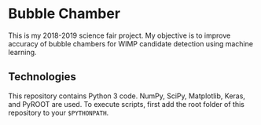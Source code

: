 # Bubble Chamber
This is my 2018-2019 science fair project. My objective is to improve accuracy of bubble chambers for WIMP candidate detection using machine learning.

## Technologies
This repository contains Python 3 code. NumPy, SciPy, Matplotlib, Keras, and PyROOT are used. To execute scripts, first add the root folder of this repository to your `$PYTHONPATH`.
